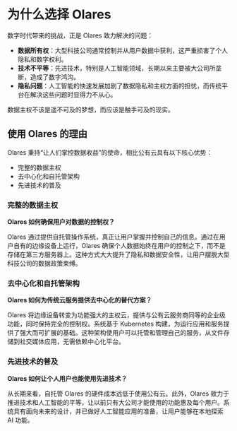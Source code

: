 # 为什么选择 Olares

数字时代带来的挑战，正是 Olares 致力解决的问题：

- **数据所有权**：大型科技公司通常控制并从用户数据中获利，这严重损害了个人隐私和数字权利。
- **技术不平等**：先进技术，特别是人工智能领域，长期以来主要被大公司所垄断，造成了数字鸿沟。
- **隐私问题**：人工智能的快速发展加剧了数据隐私和主权方面的担忧，而传统平台在解决这些问题时显得力不从心。

数据主权不该是遥不可及的梦想，而应该是触手可及的现实。

## 使用 Olares 的理由

Olares 秉持“让人们掌控数据收益”的使命，相比公有云具有以下核心优势：

* 完整的数据主权
* 去中心化和自托管架构
* 先进技术的普及

### 完整的数据主权
**Olares 如何确保用户对数据的控制权？**

Olares 通过提供自托管操作系统，真正让用户掌握并控制自己的信息。通过在用户自有的边缘设备上运行，Olares 确保个人数据始终在用户的控制之下，而不是存储在第三方服务器上。这种方式大大提升了隐私和数据安全性，让用户摆脱大型科技公司的数据政策束缚。

### 去中心化和自托管架构
**Olares 如何为传统云服务提供去中心化的替代方案？**

Olares 将边缘设备转变为功能强大的主权云，提供与公有云服务商同等的企业级功能，同时保持完全的控制权。系统基于 Kubernetes 构建，为运行应用和服务提供了强大而可扩展的基础。这种架构使用户可以托管和管理自己的服务，从文件存储到社交媒体应用，无需依赖中心化平台。

### 先进技术的普及
**Olares 如何让个人用户也能使用先进技术？**

从长期来看，自托管 Olares 的硬件成本远低于使用公有云。此外，Olares 致力于推进技术和人工智能的平等，让以前只有大公司才能使用的功能惠及每个用户。系统具有面向未来的设计，并已做好人工智能应用的准备，让用户能够在本地探索 AI 功能。